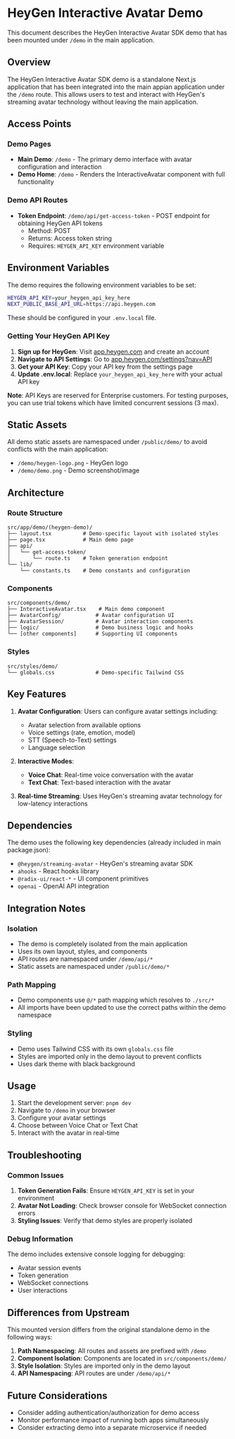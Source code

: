 # HeyGen Interactive Avatar Demo

This document describes the HeyGen Interactive Avatar SDK demo that has been mounted under `/demo` in the main application.

## Overview

The HeyGen Interactive Avatar SDK demo is a standalone Next.js application that has been integrated into the main appian application under the `/demo` route. This allows users to test and interact with HeyGen's streaming avatar technology without leaving the main application.

## Access Points

### Demo Pages
- **Main Demo**: `/demo` - The primary demo interface with avatar configuration and interaction
- **Demo Home**: `/demo` - Renders the InteractiveAvatar component with full functionality

### Demo API Routes
- **Token Endpoint**: `/demo/api/get-access-token` - POST endpoint for obtaining HeyGen API tokens
  - Method: POST
  - Returns: Access token string
  - Requires: `HEYGEN_API_KEY` environment variable

## Environment Variables

The demo requires the following environment variables to be set:

```bash
HEYGEN_API_KEY=your_heygen_api_key_here
NEXT_PUBLIC_BASE_API_URL=https://api.heygen.com
```

These should be configured in your `.env.local` file.

### Getting Your HeyGen API Key

1. **Sign up for HeyGen**: Visit [app.heygen.com](https://app.heygen.com) and create an account
2. **Navigate to API Settings**: Go to [app.heygen.com/settings?nav=API](https://app.heygen.com/settings?nav=API)
3. **Get your API Key**: Copy your API key from the settings page
4. **Update .env.local**: Replace `your_heygen_api_key_here` with your actual API key

**Note**: API Keys are reserved for Enterprise customers. For testing purposes, you can use trial tokens which have limited concurrent sessions (3 max).

## Static Assets

All demo static assets are namespaced under `/public/demo/` to avoid conflicts with the main application:

- `/demo/heygen-logo.png` - HeyGen logo
- `/demo/demo.png` - Demo screenshot/image

## Architecture

### Route Structure
```
src/app/demo/(heygen-demo)/
├── layout.tsx          # Demo-specific layout with isolated styles
├── page.tsx            # Main demo page
├── api/
│   └── get-access-token/
│       └── route.ts    # Token generation endpoint
└── lib/
    └── constants.ts    # Demo constants and configuration
```

### Components
```
src/components/demo/
├── InteractiveAvatar.tsx    # Main demo component
├── AvatarConfig/           # Avatar configuration UI
├── AvatarSession/          # Avatar interaction components
├── logic/                  # Demo business logic and hooks
└── [other components]      # Supporting UI components
```

### Styles
```
src/styles/demo/
└── globals.css             # Demo-specific Tailwind CSS
```

## Key Features

1. **Avatar Configuration**: Users can configure avatar settings including:
   - Avatar selection from available options
   - Voice settings (rate, emotion, model)
   - STT (Speech-to-Text) settings
   - Language selection

2. **Interactive Modes**:
   - **Voice Chat**: Real-time voice conversation with the avatar
   - **Text Chat**: Text-based interaction with the avatar

3. **Real-time Streaming**: Uses HeyGen's streaming avatar technology for low-latency interactions

## Dependencies

The demo uses the following key dependencies (already included in main package.json):

- `@heygen/streaming-avatar` - HeyGen's streaming avatar SDK
- `ahooks` - React hooks library
- `@radix-ui/react-*` - UI component primitives
- `openai` - OpenAI API integration

## Integration Notes

### Isolation
- The demo is completely isolated from the main application
- Uses its own layout, styles, and components
- API routes are namespaced under `/demo/api/*`
- Static assets are namespaced under `/public/demo/*`

### Path Mapping
- Demo components use `@/*` path mapping which resolves to `./src/*`
- All imports have been updated to use the correct paths within the demo namespace

### Styling
- Demo uses Tailwind CSS with its own `globals.css` file
- Styles are imported only in the demo layout to prevent conflicts
- Uses dark theme with black background

## Usage

1. Start the development server: `pnpm dev`
2. Navigate to `/demo` in your browser
3. Configure your avatar settings
4. Choose between Voice Chat or Text Chat
5. Interact with the avatar in real-time

## Troubleshooting

### Common Issues

1. **Token Generation Fails**: Ensure `HEYGEN_API_KEY` is set in your environment
2. **Avatar Not Loading**: Check browser console for WebSocket connection errors
3. **Styling Issues**: Verify that demo styles are properly isolated

### Debug Information

The demo includes extensive console logging for debugging:
- Avatar session events
- Token generation
- WebSocket connections
- User interactions

## Differences from Upstream

This mounted version differs from the original standalone demo in the following ways:

1. **Path Namespacing**: All routes and assets are prefixed with `/demo`
2. **Component Isolation**: Components are located in `src/components/demo/`
3. **Style Isolation**: Styles are imported only in the demo layout
4. **API Namespacing**: API routes are under `/demo/api/*`

## Future Considerations

- Consider adding authentication/authorization for demo access
- Monitor performance impact of running both apps simultaneously
- Consider extracting demo into a separate microservice if needed
